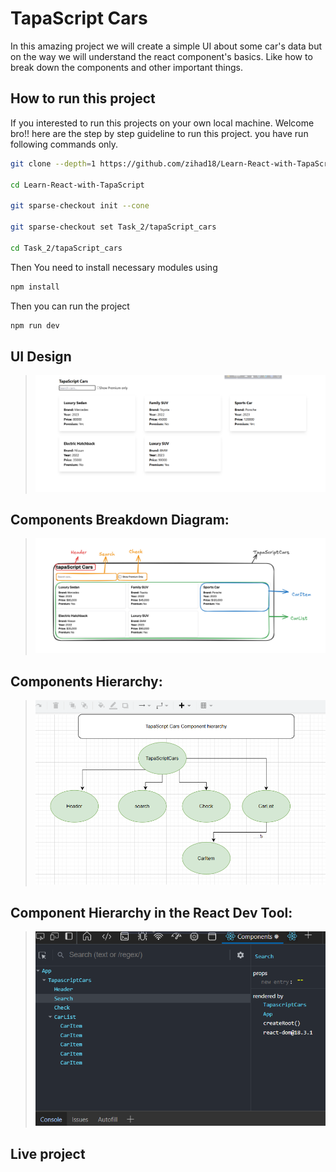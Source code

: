 # TapaScript Cars
In this amazing project we will create a simple UI about some car's data but on the way we will understand the react component's basics. Like how to break down the components and other important things.

## How to run this project
If you interested to run this projects on your own local machine. Welcome bro!! here are the step by step guideline to run this project.
you have run following commands only.

```bash
git clone --depth=1 https://github.com/zihad18/Learn-React-with-TapaScript.git

cd Learn-React-with-TapaScript

git sparse-checkout init --cone

git sparse-checkout set Task_2/tapaScript_cars

cd Task_2/tapaScript_cars

```
Then You need to install necessary modules using 
```bash
npm install

```
Then you can run the project 

```bash
npm run dev
```
## UI Design
> ![UI design](public/images/uI.png)

## Components Breakdown Diagram:
> ![Component Breakdown](public/images/Breakdown.png)
## Components Hierarchy:
> ![Component hierarchy](public/images/component_hierarchy.png)

## Component Hierarchy in the React Dev Tool:
> ![DevTools](public/images/react_devtools.png)

## Live project